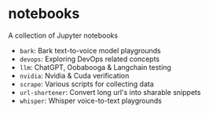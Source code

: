 # notebooks

A collection of Jupyter notebooks

- `bark`: Bark text-to-voice model playgrounds
- `devops`: Exploring DevOps related concepts
- `llm`: ChatGPT, Oobabooga & Langchain testing
- `nvidia`: Nvidia & Cuda verification
- `scrape`: Various scripts for collecting data
- `url-shortener`: Convert long url's into sharable snippets
- `whisper`: Whisper voice-to-text playgrounds
